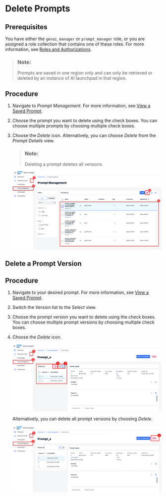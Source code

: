 <!-- loioee440554f4b543dda957b0f844a06723 -->

# Delete Prompts



<a name="loioee440554f4b543dda957b0f844a06723__prereq_yxf_gyb_rzb"/>

## Prerequisites

You have either the `genai_manager` or `prompt_manager` role, or you are assigned a role collection that contains one of these roles. For more information, see [Roles and Authorizations](roles-and-authorizations-4ef8499.md).

> ### Note:  
> Prompts are saved in one region only and can only be retrieved or deleted by an instance of AI launchpad in that region.



## Procedure

1.  Navigate to *Prompt Management*. For more information, see [View a Saved Prompt](view-a-saved-prompt-d07a272.md).

2.  Choose the prompt you want to delete using the check boxes. You can choose multiple prompts by choosing multiple check boxes.

3.  Choose the *Delete* icon. Alternatively, you can choose *Delete* from the *Prompt Details* view.

    > ### Note:  
    > Deleting a prompt deletes all versions.

    ![](images/delete1prompt_6f3beb2.png)


<a name="loio734d9ed5aac546c8a23c8a95f29853f0"/>

<!-- loio734d9ed5aac546c8a23c8a95f29853f0 -->

## Delete a Prompt Version



<a name="loio734d9ed5aac546c8a23c8a95f29853f0__steps_tfy_jcv_jzb"/>

## Procedure

1.  Navigate to your desired prompt. For more information, see [View a Saved Prompt](view-a-saved-prompt-d07a272.md).

2.  Switch the *Version* list to the *Select* view.

3.  Choose the prompt version you want to delete using the check boxes. You can choose multiple prompt versions by choosing multiple check boxes.

4.  Choose the *Delete* icon.

    ![](images/delete_saved_prompt_editor_37716dc.png)

    Alternatively, you can delete all prompt versions by choosing *Delete*.

    ![](images/delete_2nd_option_c5cb58e.png)


